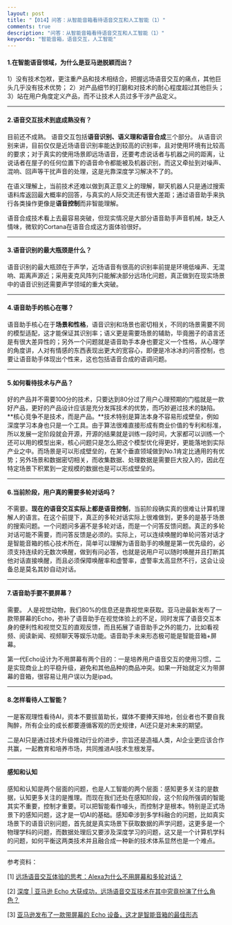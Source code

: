 ```yaml
---
layout: post
title: "【014】问答：从智能音箱看待语音交互和人工智能（1）"
comments: true
description: "问答：从智能音箱看待语音交互和人工智能（1）"
keywords: "智能音箱，语音交互，人工智能"
---
```


#### 1.在智能语音领域，为什么是亚马逊脱颖而出？
1）没有技术包袱，更注重产品和技术相结合，把握远场语音交互的痛点，其他巨头几乎没有技术优势；
2）对产品细节的打磨和对技术的耐心程度超过其他巨头；
3）站在用户角度定义产品，而不让技术人员过多干涉产品定义。


----------


#### 2.语音交互技术到底成熟没有？
目前还不成熟。
语音交互包括**语音识别、语义理和语音合成**三个部分。
从语音识别来讲，目前仅仅是近场语音识别率能达到较高的识别率，且对使用环境有比较高的要求；对于真实的使用场景即远场语音，还要考虑说话者与机器之间的距离，让说话者在屋子的任何位置下的语音命令都能被及机器识别，而这又牵扯到对噪声、混响、回声等干扰声音的处理，这是光靠深度学习解决不了的。

在语义理解上，当前技术还难以做到真正意义上的理解，聊天机器人只是通过搜索语料库返回最大概率的回答，与真实的人际交流还有很大差距；通过语音助手来执行各类操作更像是**语音控制**而非智能理解。

语音合成技术看上去最容易突破，但现实情况是大部分语音助手声音机械，缺乏人情味，微软的Cortana在语音合成这方面体验很好。


----------


#### 3.语音识别的最大瓶颈是什么？
语音识别的最大瓶颈在于声学，近场语音有很高的识别率前提是环境低噪声、无混响、距离声源近；采用麦克风阵列只能解决部分远场化问题，真正做到在现实场景中的语音识别还需要声学领域的重大突破。


----------


#### 4.语音助手的核心在哪？
语音助手核心在于**场景和性格**，语音识别和场景也密切相关，不同的场景需要不同的模型适配，这才能保证其识别率；语义更是需要场景的辅助，毕竟圈子的语言还是有很大差异性的；另外一个问题就是语音助手本身也要定义一个性格，从心理学的角度讲，人对有情感的东西表现出更大的宽容心，即便是冷冰冰的问答控制，也要让语音助手体现出个性来，这也包括语音合成的语调问题。


----------


#### 5.如何看待技术与产品？
好的产品并不需要100分的技术，只要达到80分过了用户心理预期的门槛就是一款好产品，更好的产品设计应该是充分发挥技术的优势，而巧妙避过技术的缺陷。
**核心竞争不是技术，而是产品。**技术特别是算法本身不容易形成壁垒，例如深度学习本身也只是一个工具。由于算法很难直接形成有商业价值的专利和标准，所以发展一定阶段就会开源，开源的结果就是训练一段时间，大家都可以训练一个还可以用的模型出来，核心问题只是怎么把这个模型优化得更好，更能落地到实际产业之中。而场景是可以形成壁垒的，在某个垂直领域做到No.1肯定比通用的有优势；另外场景和数据密切相关，而收集数据、处理数据是需要巨大投入的，因此在特定场景下积累到一定规模的数据也是可以形成壁垒的。


----------


#### 6.当前阶段，用户真的需要多轮对话吗？
不需要。**现在的语音交互实际上都是语音控制**，当前阶段确实真的很难让计算机理解人的语言。在这个前提下，真正的多轮对话实际上很难做到，更多的是基于场景的搜索问题。一个问题问多遍不是多轮对话，而是一个问答反馈问题。真正的多轮对话可能不需要，而问答反馈是必须的。实际上，可以连续唤醒的单轮问答对话才是智能音箱的核心技术所在，简单可以理解为语音助手的唤醒是第一优先级的，必须支持连续的无数次唤醒，做到有问必答，也就是说用户可以随时唤醒并且打断其他对话直接唤醒，而且必须保障唤醒率和虚警率，虚警率太高显然不行，这会让设备总是莫名其妙自动对话。


----------


#### 7.语音助手要不要屏幕？
需要。
人是视觉动物，我们80%的信息还是靠视觉来获取。亚马逊最新发布了一款带屏幕的Echo，弥补了语音助手在视觉体验上的不足，同时发挥了语音交互本身的便利性和视觉交互的直观反馈，而且拓展了语音助手之外的能力，比如看视频、阅读新闻、视频聊天等娱乐功能。语音助手未来形态极可能是智能音箱+屏幕。

第一代Echo设计为不用屏幕有两个目的：一是培养用户语音交互的使用习惯，二是实现商业上的平稳升级，避免和其他品种的商品冲突。如果一开始就定义为带屏幕的音箱，很容易让用户误以为是ipad。

---
#### 8.怎样看待人工智能？
一是客观理性看待AI，资本不要拔苗助长，媒体不要捧天摔地，创业者也不要自我陶醉，所有企业的成长都要遵循客观的历史规律，AI还只是对未来的期望。

二是AI只是通过技术升级推动行业的进步，宗旨还是造福人类，AI企业更应该合作共赢，一起教育和培养市场，共同推进AI技术生根发芽。

---
#### 感知和认知
感知和认知是两个层面的问题，也是人工智能的两个层面：感知更多关注的是数据，认知更多关注的是推理。而现在我们还处在感知阶段，这个阶段所强调的智能其实不重要，控制才重要。可以把智能看作噱头，而控制才是根本。特别是正式场景下的感知问题，这才是一切AI的基础。感知牵涉到多学科融合的问题，比如真实场景下的语音识别问题，首先就是真实场景下获取数据的声学问题，这更多是一个物理学科的问题，而数据处理后又要涉及深度学习的问题，这又是一个计算机学科的问题，如何平衡这两类技术并且融合成一种新的技术体系显然也是一个难点。


----------
参考资料：

[1] [远场语音交互体验的思考：Alexa为什么不用屏幕和多轮对话？](http://mp.weixin.qq.com/s/eyxZQB0wxLEXsGDCBMXmuw)

[2] [深度 | 亚马逊 Echo 大获成功，远场语音交互技术在其中究竟扮演了什么角色？](http://mp.weixin.qq.com/s/m6K9m9xvhKAbw1ESLc8n1g)

[3] [亚马逊发布了一款带屏幕的 Echo 设备，这才是智能音箱的最佳形态](http://www.sohu.com/a/139476776_413981)
